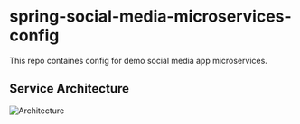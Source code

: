 # spring-social-media-microservices-config
This repo containes config for demo social media app microservices. 
## Service Architecture
![Architecture](https://github.com/Shaleengovil25/spring-social-media-microservices-config/assets/47412487/82c5729c-7544-459e-9b33-f4a0ee878e59)
